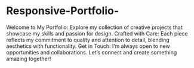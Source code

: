 # Responsive-Portfolio-
Welcome to My Portfolio: Explore my collection of creative projects that showcase my skills and passion for design.
Crafted with Care: Each piece reflects my commitment to quality and attention to detail, blending aesthetics with functionality.
Get in Touch: I’m always open to new opportunities and collaborations. Let’s connect and create something amazing together!
